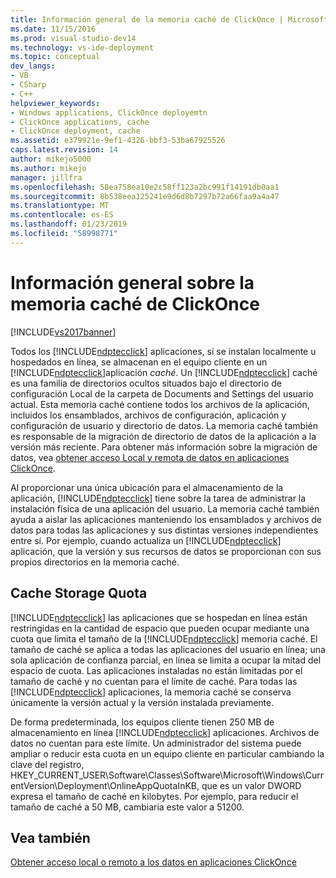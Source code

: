 ```yaml
---
title: Información general de la memoria caché de ClickOnce | Microsoft Docs
ms.date: 11/15/2016
ms.prod: visual-studio-dev14
ms.technology: vs-ide-deployment
ms.topic: conceptual
dev_langs:
- VB
- CSharp
- C++
helpviewer_keywords:
- Windows applications, ClickOnce deployemtn
- ClickOnce applications, cache
- ClickOnce deployment, cache
ms.assetid: e379921e-9ef1-4326-bbf3-53ba67925526
caps.latest.revision: 14
author: mikejo5000
ms.author: mikejo
manager: jillfra
ms.openlocfilehash: 58ea758ea10e2c58ff123a2bc991f14191db0aa1
ms.sourcegitcommit: 8b538eea125241e9d6d8b7297b72a66faa9a4a47
ms.translationtype: MT
ms.contentlocale: es-ES
ms.lasthandoff: 01/23/2019
ms.locfileid: "58998771"
---
```

# <a name="clickonce-cache-overview"></a>Información general sobre la memoria caché de ClickOnce
[!INCLUDE[vs2017banner](../includes/vs2017banner.md)]

Todos los [!INCLUDE[ndptecclick](../includes/ndptecclick-md.md)] aplicaciones, si se instalan localmente u hospedados en línea, se almacenan en el equipo cliente en un [!INCLUDE[ndptecclick](../includes/ndptecclick-md.md)]aplicación *caché*. Un [!INCLUDE[ndptecclick](../includes/ndptecclick-md.md)] caché es una familia de directorios ocultos situados bajo el directorio de configuración Local de la carpeta de Documents and Settings del usuario actual. Esta memoria caché contiene todos los archivos de la aplicación, incluidos los ensamblados, archivos de configuración, aplicación y configuración de usuario y directorio de datos. La memoria caché también es responsable de la migración de directorio de datos de la aplicación a la versión más reciente. Para obtener más información sobre la migración de datos, vea [obtener acceso Local y remota de datos en aplicaciones ClickOnce](../deployment/accessing-local-and-remote-data-in-clickonce-applications.md).  
  
 Al proporcionar una única ubicación para el almacenamiento de la aplicación, [!INCLUDE[ndptecclick](../includes/ndptecclick-md.md)] tiene sobre la tarea de administrar la instalación física de una aplicación del usuario. La memoria caché también ayuda a aislar las aplicaciones manteniendo los ensamblados y archivos de datos para todas las aplicaciones y sus distintas versiones independientes entre sí. Por ejemplo, cuando actualiza un [!INCLUDE[ndptecclick](../includes/ndptecclick-md.md)] aplicación, que la versión y sus recursos de datos se proporcionan con sus propios directorios en la memoria caché.  
  
## <a name="cache-storage-quota"></a>Cache Storage Quota  
 [!INCLUDE[ndptecclick](../includes/ndptecclick-md.md)] las aplicaciones que se hospedan en línea están restringidas en la cantidad de espacio que pueden ocupar mediante una cuota que limita el tamaño de la [!INCLUDE[ndptecclick](../includes/ndptecclick-md.md)] memoria caché. El tamaño de caché se aplica a todas las aplicaciones del usuario en línea; una sola aplicación de confianza parcial, en línea se limita a ocupar la mitad del espacio de cuota. Las aplicaciones instaladas no están limitadas por el tamaño de caché y no cuentan para el límite de caché. Para todas las [!INCLUDE[ndptecclick](../includes/ndptecclick-md.md)] aplicaciones, la memoria caché se conserva únicamente la versión actual y la versión instalada previamente.  
  
 De forma predeterminada, los equipos cliente tienen 250 MB de almacenamiento en línea [!INCLUDE[ndptecclick](../includes/ndptecclick-md.md)] aplicaciones. Archivos de datos no cuentan para este límite. Un administrador del sistema puede ampliar o reducir esta cuota en un equipo cliente en particular cambiando la clave del registro, HKEY_CURRENT_USER\Software\Classes\Software\Microsoft\Windows\CurrentVersion\Deployment\OnlineAppQuotaInKB, que es un valor DWORD expresa el tamaño de caché en kilobytes. Por ejemplo, para reducir el tamaño de caché a 50 MB, cambiaría este valor a 51200.  
  
## <a name="see-also"></a>Vea también  
 [Obtener acceso local o remoto a los datos en aplicaciones ClickOnce](../deployment/accessing-local-and-remote-data-in-clickonce-applications.md)
